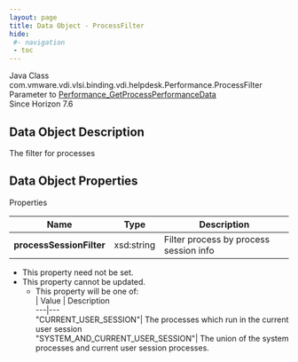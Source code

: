 ```yaml
---
layout: page
title: Data Object - ProcessFilter
hide:
 #- navigation
 - toc
---
```






Java Class
    com.vmware.vdi.vlsi.binding.vdi.helpdesk.Performance.ProcessFilter  
Parameter to
     [Performance_GetProcessPerformanceData](vdi.helpdesk.Performance.md#getProcessPerformanceData)  
Since 
    Horizon 7.6

## Data Object Description 

The filter for processes 

## Data Object Properties

Properties

Name |  Type |  Description   
---|---|---  
**processSessionFilter**|  xsd:string|  Filter process by process session info   


* This property need not be set.
* This property cannot be updated.
  * This property will be one of:  
|  Value |  Description   
---|---  
"CURRENT_USER_SESSION"| The processes which run in the current user session  
"SYSTEM_AND_CURRENT_USER_SESSION"| The union of the system processes and current user session processes.  

  
  
  
  
  
  

